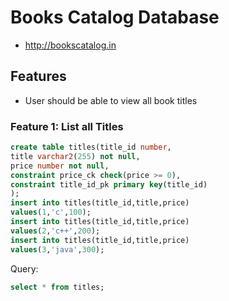 # Books Catalog Database
* http://bookscatalog.in


## Features
* User should be able to view all book titles


### Feature 1: List all Titles
```sql
create table titles(title_id number,
title varchar2(255) not null,
price number not null,
constraint price_ck check(price >= 0),
constraint title_id_pk primary key(title_id)
);
insert into titles(title_id,title,price)
values(1,'c',100);
insert into titles(title_id,title,price)
values(2,'c++',200);
insert into titles(title_id,title,price)
values(3,'java',300);

```
Query:
```sql
select * from titles;
```
